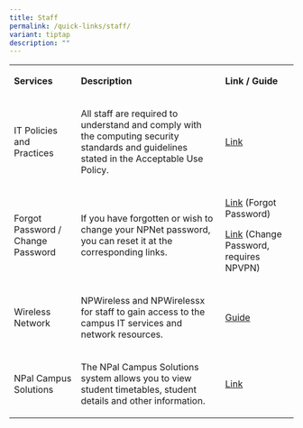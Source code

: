 ```yaml
---
title: Staff
permalink: /quick-links/staff/
variant: tiptap
description: ""
---
```

<table>
<tbody>
<tr>
<td rowspan="1" colspan="1">
<p><strong>Services</strong>
</p>
</td>
<td rowspan="1" colspan="1">
<p><strong>Description</strong>
</p>
</td>
<td rowspan="1" colspan="1">
<p><strong>Link / Guide</strong>
</p>
</td>
</tr>
<tr>
<td rowspan="1" colspan="1">
<p>IT Policies and Practices</p>
</td>
<td rowspan="1" colspan="1">
<p>All staff are required to understand and comply with the computing security
standards and guidelines stated in the Acceptable Use Policy.</p>
</td>
<td rowspan="1" colspan="1">
<p><a href="https://npweb.np.edu.sg/np/helpdesk/Pages/AUP.aspx" rel="noopener noreferrer nofollow" target="_blank">Link</a>
</p>
</td>
</tr>
<tr>
<td rowspan="1" colspan="1">
<p>Forgot Password / Change Password</p>
</td>
<td rowspan="1" colspan="1">
<p>If you have forgotten or wish to change your NPNet password, you can reset
it at the corresponding links.</p>
</td>
<td rowspan="1" colspan="1">
<p><a href="https://www1.np.edu.sg/resetpwd/" rel="noopener noreferrer nofollow" target="_blank">Link</a> (Forgot
Password)</p>
<p></p>
<p><a href="https://mars.np.edu.sg/npnet/aps/" rel="noopener noreferrer nofollow" target="_blank">Link</a> (Change
Password, requires NPVPN)</p>
</td>
</tr>
<tr>
<td rowspan="1" colspan="1">
<p>​Wireless Network<strong><br></strong>
</p>
</td>
<td rowspan="1" colspan="1">
<p>​NPWireless and NPWirelessx for staff to gain access to the campus IT
services and network resources.</p>
</td>
<td rowspan="1" colspan="1">
<p>​<a href="/guides/wi-fi/" rel="noopener noreferrer nofollow" target="_blank">Guide</a> 
<br>
</p>
</td>
</tr>
<tr>
<td rowspan="1" colspan="1">
<p>NPal Campus Solutions</p>
</td>
<td rowspan="1" colspan="1">
<p>The NPal Campus Solutions system allows you to view student timetables,
student details and other information.</p>
</td>
<td rowspan="1" colspan="1">
<p><a href="https://npalcs.np.edu.sg" rel="noopener noreferrer nofollow" target="_blank">Link</a>
</p>
</td>
</tr>
</tbody>
</table>
<p></p>
